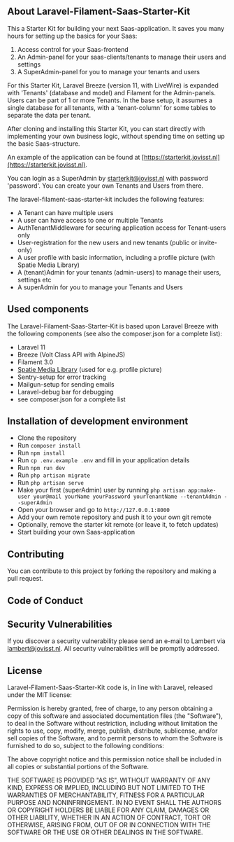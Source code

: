 ## About Laravel-Filament-Saas-Starter-Kit

This a Starter Kit for building your next Saas-application. It saves you many hours for setting up the basics for your Saas:

1) Access control for your Saas-frontend
2) An Admin-panel for your saas-clients/tenants to manage their users and settings
3) A SuperAdmin-panel for you to manage your tenants and users 

For this Starter Kit, Laravel Breeze (version 11, with LiveWire) is expanded with 'Tenants' (database and model) and Filament for the Admin-panels.
Users can be part of 1 or more Tenants. In the base setup, it assumes a single database for all tenants, with a 'tenant-column' for some tables to separate the data per tenant.

After cloning and installing this Starter Kit, you can start directly with implementing your own business logic, without spending time on setting up the basic Saas-structure.

An example of the application can be found at [https://starterkit.jovisst.nl](https://starterkit.jovisst.nl). 

You can login as a SuperAdmin by starterkit@jovisst.nl with password 'password'. You can create your own Tenants and Users from there.

The laravel-filament-saas-starter-kit includes the following features:
- A Tenant can have multiple users
- A user can have access to one or multiple Tenants
- AuthTenantMiddleware for securing application access for Tenant-users only
- User-registration for the new users and new tenants (public or invite-only)
- A user profile with basic information, including a profile picture (with Spatie Media Library)
- A (tenant)Admin for your tenants (admin-users) to manage their users, settings etc
- A superAdmin for you to manage your Tenants and Users

## Used components
The Laravel-Filament-Saas-Starter-Kit is based upon Laravel Breeze with the following components (see also the composer.json for a complete list):
- Laravel 11
- Breeze (Volt Class API with AlpineJS)
- Filament 3.0
- [Spatie Media Library](https://spatie.be/docs/laravel-medialibrary/v11/introduction) (used for e.g. profile picture)
- Sentry-setup for error tracking
- Mailgun-setup for sending emails
- Laravel-debug bar for debugging
- see composer.json for a complete list

## Installation of development environment
- Clone the repository
- Run `composer install`
- Run `npm install`
- Run `cp .env.example .env` and fill in your application details 
- Run `npm run dev`
- Run `php artisan migrate`
- Run `php artisan serve`
- Make your first (superAdmin) user by running `php artisan app:make-user your@mail yourName yourPassword yourTenantName --tenantAdmin --superAdmin`
- Open your browser and go to `http://127.0.0.1:8000`
- Add your own remote repository and push it to your own git remote
- Optionally, remove the starter kit remote (or leave it, to fetch updates)
- Start building your own Saas-application

## Contributing
You can contribute to this project by forking the repository and making a pull request.

## Code of Conduct

## Security Vulnerabilities

If you discover a security vulnerability please send an e-mail to Lambert via [lambert@jovisst.nl](maillto:lambert@jovisst.nl). All security vulnerabilities will be promptly addressed.

## License
Laravel-Filament-Saas-Starter-Kit code is, in line with Laravel, released under the MIT license:

Permission is hereby granted, free of charge, to any person obtaining a copy of this software and associated documentation files (the "Software"), to deal in the Software without restriction, including without limitation the rights to use, copy, modify, merge, publish, distribute, sublicense, and/or sell copies of the Software, and to permit persons to whom the Software is furnished to do so, subject to the following conditions:

The above copyright notice and this permission notice shall be included in all copies or substantial portions of the Software.

THE SOFTWARE IS PROVIDED "AS IS", WITHOUT WARRANTY OF ANY KIND, EXPRESS OR IMPLIED, INCLUDING BUT NOT LIMITED TO THE WARRANTIES OF MERCHANTABILITY, FITNESS FOR A PARTICULAR PURPOSE AND NONINFRINGEMENT. IN NO EVENT SHALL THE AUTHORS OR COPYRIGHT HOLDERS BE LIABLE FOR ANY CLAIM, DAMAGES OR OTHER LIABILITY, WHETHER IN AN ACTION OF CONTRACT, TORT OR OTHERWISE, ARISING FROM, OUT OF OR IN CONNECTION WITH THE SOFTWARE OR THE USE OR OTHER DEALINGS IN THE SOFTWARE.

